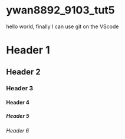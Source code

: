 # ywan8892_9103_tut5
hello world,
finally I can use git on the VScode

# Header 1
## Header 2
### Header 3
#### Header 4
##### Header 5
###### Header 6